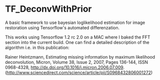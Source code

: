 # TF_DeconvWithPrior
A basic framework to use bayesian loglikelihood estimation for image restoration using Tensorflow's automated differenzation. 

This works using Tensorflow 1.2 rc 2.0 on a MAC where I baked the FFT section into the current build. One can find a detailed description of the algorithm i.e. in this publication: 


Rainer Heintzmann, Estimating missing information by maximum likelihood deconvolution, Micron, Volume 38, Issue 2, 2007, Pages 136-144, ISSN 0968-4328, http://dx.doi.org/10.1016/j.micron.2006.07.009.
(http://www.sciencedirect.com/science/article/pii/S0968432806001272)
